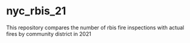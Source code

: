 # nyc_rbis_21
This repository compares the number of rbis fire inspections with actual fires by community district in 2021
